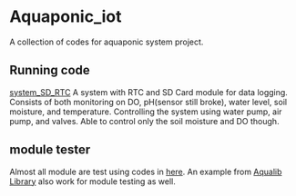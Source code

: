 # Aquaponic_iot

A collection of codes for aquaponic system project.

## Running code

[system_SD_RTC](https://github.com/bundithou/aquaponic_iot/blob/master/system/system_SD_RTC/system_SD_RTC.ino)
A system with RTC and SD Card module for data logging.
Consists of both monitoring on DO, pH(sensor still broke), water level, soil moisture, and temperature.
Controlling the system using water pump, air pump, and valves. Able to control only the soil moisture and DO though.

## module tester

Almost all module are test using codes in [here](https://github.com/bundithou/aquaponic_iot/tree/master/codeForEachModule).
An example from [Aqualib Library](https://github.com/bundithou/aquaponic_iot/tree/master/Aqualib) also work for module testing as well.
